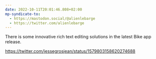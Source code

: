 ```yaml
---
date: 2022-10-11T20:01:46.808+02:00
mp-syndicate-to:
  - https://mastodon.social/@alienlebarge
  - https://twitter.com/alienlebarge
---
```

There is some innovative rich text editing solutions in the latest Bike app release.

https://twitter.com/jessegrosjean/status/1579803158620274688
